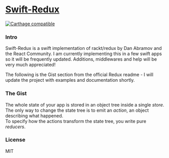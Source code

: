 # [Swift-Redux](http://rackt.github.io/redux)

[![Carthage compatible](https://img.shields.io/badge/Carthage-compatible-4BC51D.svg?style=flat)](https://github.com/Carthage/Carthage)

### Intro
Swift-Redux is a swift implementation of rackt/redux by Dan Abramov and the React Community.
I am currently implementing this in a few swift apps so it will be frequently updated. Additions, middlewares and help will be very much appreciated!


The following is the Gist section from the official Redux readme - I will update the project with examples and documentation shortly.  

### The Gist

The whole state of your app is stored in an object tree inside a single *store*.  
The only way to change the state tree is to emit an *action*, an object describing what happened.  
To specify how the actions transform the state tree, you write pure *reducers*.



### License

MIT
